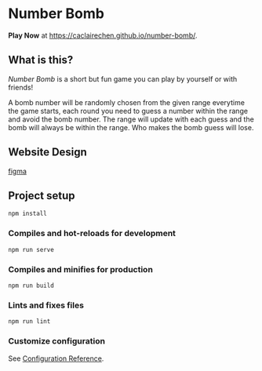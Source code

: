 # Number Bomb

**Play Now** at https://caclairechen.github.io/number-bomb/.

## What is this?

*Number Bomb* is a short but fun game you can play by yourself or with friends!

A bomb number will be randomly chosen from the given range everytime the game starts, each round you need to guess a number within the range and avoid the bomb number. The range will update with each guess and the bomb will always be within the range. Who makes the bomb guess will lose. 

## Website Design
[figma](https://www.figma.com/file/XMNxOLgBoNQgPeEv62PtGp/Number-Bomb?node-id=0%3A1)

## Project setup
```
npm install
```

### Compiles and hot-reloads for development
```
npm run serve
```

### Compiles and minifies for production
```
npm run build
```

### Lints and fixes files
```
npm run lint
```

### Customize configuration
See [Configuration Reference](https://cli.vuejs.org/config/).
